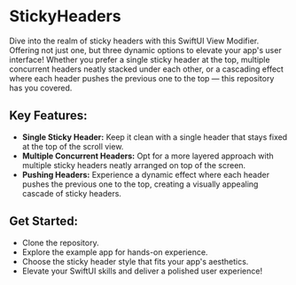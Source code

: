 # StickyHeaders
Dive into the realm of sticky headers with this SwiftUI View Modifier.
Offering not just one, but three dynamic options to elevate your app's user interface! Whether you prefer a single sticky header at the top, multiple concurrent headers neatly stacked under each other, or a cascading effect where each header pushes the previous one to the top — this repository has you covered.

## Key Features:
- **Single Sticky Header:** Keep it clean with a single header that stays fixed at the top of the scroll view.
- **Multiple Concurrent Headers:** Opt for a more layered approach with multiple sticky headers neatly arranged on top of the screen.
- **Pushing Headers:** Experience a dynamic effect where each header pushes the previous one to the top, creating a visually appealing cascade of sticky headers.


## Get Started:
- Clone the repository.
- Explore the example app for hands-on experience.
- Choose the sticky header style that fits your app's aesthetics.
- Elevate your SwiftUI skills and deliver a polished user experience!
